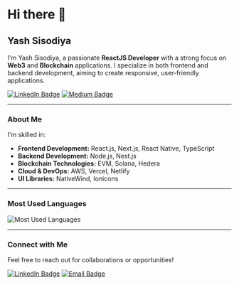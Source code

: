 # Hi there 👋

## Yash Sisodiya

I'm Yash Sisodiya, a passionate **ReactJS Developer** with a strong focus on **Web3** and **Blockchain** applications. I specialize in both frontend and backend development, aiming to create responsive, user-friendly applications.

[![LinkedIn Badge](https://img.shields.io/badge/-LinkedIn-0A66C2?style=flat&logo=Linkedin&logoColor=white)](https://linkedin.com/in/yashsisodiya)
[![Medium Badge](https://img.shields.io/badge/-Medium-000?style=flat&logo=Medium&logoColor=white)](https://medium.com/@ysisodiya113)

---

### About Me

I'm skilled in:
- **Frontend Development:** React.js, Next.js, React Native, TypeScript
- **Backend Development:** Node.js, Nest.js
- **Blockchain Technologies:** EVM, Solana, Hedera
- **Cloud & DevOps:** AWS, Vercel, Netlify
- **UI Libraries:** NativeWind, Ionicons

---

### Most Used Languages

![Most Used Languages](https://github-readme-stats.vercel.app/api/top-langs/?username=yash-sisodiya&layout=compact&hide=html&theme=default&hide_border=true)

---

### Connect with Me

Feel free to reach out for collaborations or opportunities!

[![LinkedIn Badge](https://img.shields.io/badge/-LinkedIn-0A66C2?style=flat&logo=Linkedin&logoColor=white)](https://linkedin.com/in/yashsisodiya)
[![Email Badge](https://img.shields.io/badge/-Email-D14836?style=flat&logo=Gmail&logoColor=white)](mailto:yashsisodiya@example.com)
